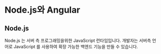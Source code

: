 # Node.js와 Angular

## Node.js
Node.js 는 서버 측 프로그래밍을위한 JavaScript 런타임입니다. 개발자는 서버측 언어로 JavaScript 를 사용하여 확장 가능한 백엔드 기능을 만들 수 있습니다.
